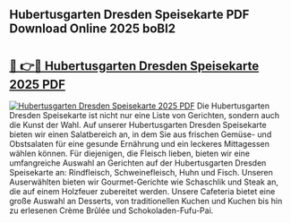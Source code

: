 ## Hubertusgarten Dresden Speisekarte PDF Download Online 2025 boBI2

# <h2><a href="http://gc5sygu.nevu.top/?p=Hubertusgarten+Dresden+Speisekarte">🔗 👉🔴 Hubertusgarten Dresden Speisekarte 2025 PDF</a></h2>

[![Hubertusgarten Dresden Speisekarte 2025 PDF](https://i.imgur.com/dBaPXMq.png)](http://gc5sygu.nevu.top/?p=Hubertusgarten+Dresden+Speisekarte)
Die Hubertusgarten Dresden Speisekarte ist nicht nur eine Liste von Gerichten, sondern auch die Kunst der Wahl. Auf unserer Hubertusgarten Dresden Speisekarte bieten wir einen Salatbereich an, in dem Sie aus frischen Gemüse- und Obstsalaten für eine gesunde Ernährung und ein leckeres Mittagessen wählen können. Für diejenigen, die Fleisch lieben, bieten wir eine umfangreiche Auswahl an Gerichten auf der Hubertusgarten Dresden Speisekarte an: Rindfleisch, Schweinefleisch, Huhn und Fisch. Unseren Auserwählten bieten wir Gourmet-Gerichte wie Schaschlik und Steak an, die auf einem Holzfeuer zubereitet werden. Unsere Cafeteria bietet eine große Auswahl an Desserts, von traditionellen Kuchen und Kuchen bis hin zu erlesenen Crème Brûlée und Schokoladen-Fufu-Pai.
